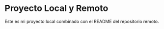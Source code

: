 # Proyecto Local y Remoto
Este es mi proyecto local combinado con el README del repositorio remoto.
